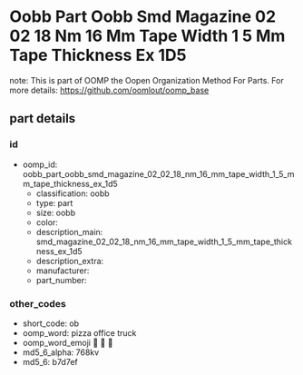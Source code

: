 # Oobb Part Oobb Smd Magazine 02 02 18 Nm 16 Mm Tape Width 1 5 Mm Tape Thickness Ex 1D5  

note: This is part of OOMP the Oopen Organization Method For Parts. For more details: https://github.com/oomlout/oomp_base

##  part details





### id
* oomp_id: oobb_part_oobb_smd_magazine_02_02_18_nm_16_mm_tape_width_1_5_mm_tape_thickness_ex_1d5
  * classification: oobb
  * type: part
  * size: oobb
  * color: 
  * description_main: smd_magazine_02_02_18_nm_16_mm_tape_width_1_5_mm_tape_thickness_ex_1d5
  * description_extra: 
  * manufacturer: 
  * part_number: 

### other_codes
* short_code: ob
* oomp_word: pizza office truck
* oomp_word_emoji :pizza: :office: :truck:
* md5_6_alpha: 768kv
* md5_6: b7d7ef